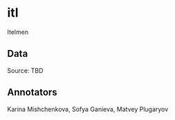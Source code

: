# itl
Itelmen

## Data

Source: TBD

## Annotators

Karina Mishchenkova, Sofya Ganieva, Matvey Plugaryov
